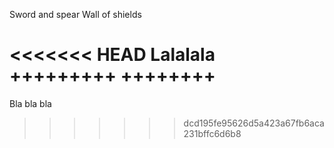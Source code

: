 Sword and spear
Wall of shields


<<<<<<< HEAD
Lalalala
+++++++++
++++++++
=======
Bla bla bla

>>>>>>> dcd195fe95626d5a423a67fb6aca231bffc6d6b8
